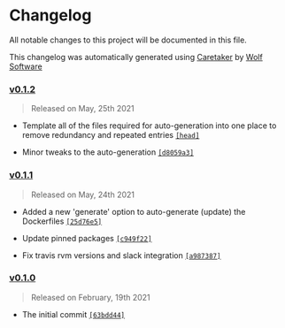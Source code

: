 # Changelog

All notable changes to this project will be documented in this file.


This changelog was automatically generated using [Caretaker](https://github.com/DevelopersToolbox/caretaker) by [Wolf Software](https://github.com/WolfSoftware)

### [v0.1.2](https://github.com/DockerToolbox/goenv/compare/v0.1.1...v0.1.2)

> Released on May, 25th 2021

- Template all of the files required for auto-generation into one place to remove redundancy and repeated entries [`[head]`](https://github.com/DockerToolbox/goenv/commit/)

- Minor tweaks to the auto-generation [`[d8059a3]`](https://github.com/DockerToolbox/goenv/commit/d8059a322cdda684b77183cab81b7f8b6e07073a)

### [v0.1.1](https://github.com/DockerToolbox/goenv/compare/v0.1.0...v0.1.1)

> Released on May, 24th 2021

- Added a new 'generate' option to auto-generate (update) the Dockerfiles [`[25d76e5]`](https://github.com/DockerToolbox/goenv/commit/25d76e519fe0e9cc59e1c7746a1566b42538a8c0)

- Update pinned packages [`[c949f22]`](https://github.com/DockerToolbox/goenv/commit/c949f22ab527350cf91033e64325c11b1416b8c5)

- Fix travis rvm versions and slack integration [`[a987387]`](https://github.com/DockerToolbox/goenv/commit/a987387d86fe6c13b9311a3fba9f8a235234e6fd)

### [v0.1.0](https://github.com/DockerToolbox/goenv/releases/v0.1.0)

> Released on February, 19th 2021

- The initial commit [`[63bdd44]`](https://github.com/DockerToolbox/goenv/commit/63bdd447ef11b36777bb0f395024ddb8cf593625)

